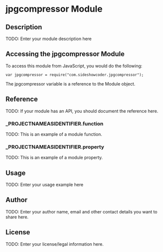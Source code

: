 # jpgcompressor Module

## Description

TODO: Enter your module description here

## Accessing the jpgcompressor Module

To access this module from JavaScript, you would do the following:

	var jpgcompressor = require("com.sideshowcoder.jpgcompressor");

The jpgcompressor variable is a reference to the Module object.	

## Reference

TODO: If your module has an API, you should document
the reference here.

### ___PROJECTNAMEASIDENTIFIER__.function

TODO: This is an example of a module function.

### ___PROJECTNAMEASIDENTIFIER__.property

TODO: This is an example of a module property.

## Usage

TODO: Enter your usage example here

## Author

TODO: Enter your author name, email and other contact
details you want to share here. 

## License

TODO: Enter your license/legal information here.

